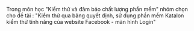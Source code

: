 Trong môn học "Kiểm thử và đảm bảo chất lượng phần mềm" nhóm chọn cho đề tài :
"Kiểm thử qua bảng quyết định, sử dụng phần mềm Katalon kiểm thử tính năng của website Facebook - màn hình Login"  
